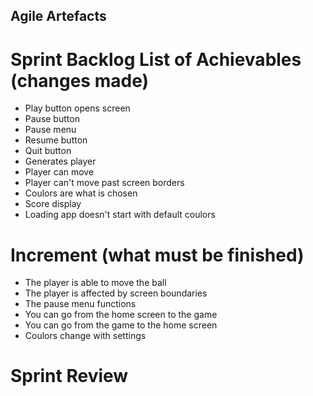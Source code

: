 ## Agile Artefacts
# Sprint Backlog List of Achievables (changes made)
* Play button opens screen
* Pause button
* Pause menu
* Resume button
* Quit button
* Generates player
* Player can move
* Player can't move past screen borders
* Coulors are what is chosen
* Score display
* Loading app doesn't start with default coulors
# Increment (what must be finished)
* The player is able to move the ball
* The player is affected by screen boundaries
* The pause menu functions
* You can go from the home screen to the game
* You can go from the game to the home screen
* Coulors change with settings
# Sprint Review